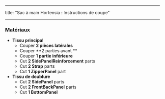 - - -
title: "Sac à main Hortensia : Instructions de coupe"
- - -

### Matériaux

- **Tissu principal**
  - Couper **2 pièces latérales**
  - Couper **2 parties avant **
  - Couper **1 partie inférieure**
  - Cut **2 SidePanelReinforcement** parts
  - Cut **2 Strap** parts
  - Cut **1 ZipperPanel** part
- **Tissu de doublure**
  - Cut **2 SidePanel** parts
  - Cut **2 FrontBackPanel** parts
  - Cut **1 BottomPanel**
